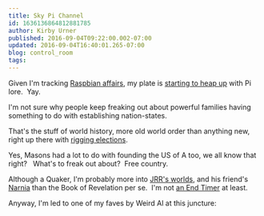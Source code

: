 ```yaml
---
title: Sky Pi Channel
id: 1636136864812881785
author: Kirby Urner
published: 2016-09-04T09:22:00.002-07:00
updated: 2016-09-04T16:40:01.265-07:00
blog: control_room
tags: 
---
```


Given I'm tracking [Raspbian affairs](http://mybizmo.blogspot.com/2016/09/raspbian-affairs.html), my plate is [starting to heap up](http://worldgame.blogspot.com/2016/09/labor-day-weekend.html) with Pi lore.  Yay. 

I'm not sure why people keep freaking out about powerful families having something to do with establishing nation-states.

That's the stuff of world history, more old world order than anything new, right up there with [rigging elections](http://worldgame.blogspot.com/2016/08/the-youtube-channel.html).

Yes, Masons had a lot to do with founding the US of A too, we all know that right?   What's to freak out about?  Free country.

Although a Quaker, I'm probably more into [JRR's worlds](http://controlroom.blogspot.com/2006/09/toontalk.html), and his friend's [Narnia](http://worldgame.blogspot.com/2005/12/more-about-narnia.html) than the Book of Revelation per se.  I'm not [an End Timer](http://www.quakerquaker.org/profiles/blogs/so-what-s-so-terrifying-about-christianity) at least. 

Anyway, I'm led to one of my faves by Weird Al at this juncture: